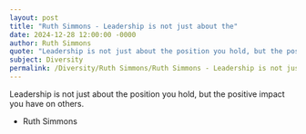 ```yaml
---
layout: post
title: "Ruth Simmons - Leadership is not just about the"
date: 2024-12-28 12:00:00 -0000
author: Ruth Simmons
quote: "Leadership is not just about the position you hold, but the positive impact you have on others."
subject: Diversity
permalink: /Diversity/Ruth Simmons/Ruth Simmons - Leadership is not just about the
---
```


Leadership is not just about the position you hold, but the positive impact you have on others.

- Ruth Simmons
